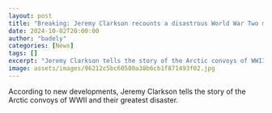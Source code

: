 ```yaml
---
layout: post
title: "Breaking: Jeremy Clarkson recounts a disastrous World War Two mission"
date: 2024-10-02T20:00:00
author: "badely"
categories: [News]
tags: []
excerpt: "Jeremy Clarkson tells the story of the Arctic convoys of WWII and their greatest disaster."
image: assets/images/96212c5bc60500a38b6cb1f871493f02.jpg
---
```


According to new developments, Jeremy Clarkson tells the story of the Arctic convoys of WWII and their greatest disaster.

